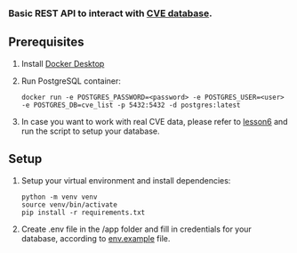 ### Basic REST API to interact with [CVE database](https://github.com/CVEProject/cvelistV5).

## Prerequisites

1. Install [Docker Desktop](https://www.docker.com/products/docker-desktop)

2. Run PostgreSQL container:

	```shell
	docker run -e POSTGRES_PASSWORD=<password> -e POSTGRES_USER=<user> -e POSTGRES_DB=cve_list -p 5432:5432 -d postgres:latest
	```

3. In case you want to work with real CVE data, please refer to [lesson6](https://github.com/Karinmia/rd-async-course/blob/main/lesson6) and run the script to setup your database.


## Setup

1. Setup your virtual environment and install dependencies:

   ```shell
   python -m venv venv
   source venv/bin/activate
   pip install -r requirements.txt
   ```

2. Create .env file in the /app folder and fill in credentials for your database, according to [env.example](https://github.com/Karinmia/rd-async-course/blob/main/lesson8/app/env.example) file.
